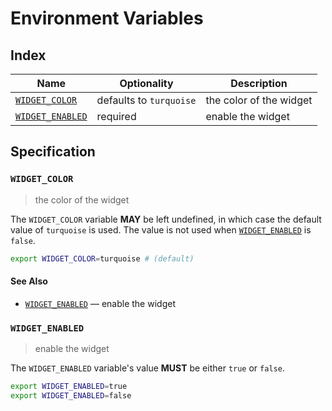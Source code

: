 # Environment Variables

## Index

| Name               | Optionality             | Description             |
| ------------------ | ----------------------- | ----------------------- |
| [`WIDGET_COLOR`]   | defaults to `turquoise` | the color of the widget |
| [`WIDGET_ENABLED`] | required                | enable the widget       |

## Specification

### `WIDGET_COLOR`

> the color of the widget

The `WIDGET_COLOR` variable **MAY** be left undefined, in which case the default
value of `turquoise` is used. The value is not used when [`WIDGET_ENABLED`] is
`false`.

```bash
export WIDGET_COLOR=turquoise # (default)
```

#### See Also

- [`WIDGET_ENABLED`] — enable the widget

### `WIDGET_ENABLED`

> enable the widget

The `WIDGET_ENABLED` variable's value **MUST** be either `true` or `false`.

```bash
export WIDGET_ENABLED=true
export WIDGET_ENABLED=false
```

<!-- references -->

[`widget_color`]: #WIDGET_COLOR
[`widget_enabled`]: #WIDGET_ENABLED

